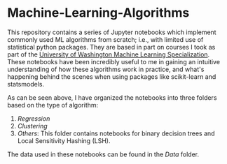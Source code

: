 # Machine-Learning-Algorithms
This repository contains a series of Jupyter notebooks which implement commonly used ML algorithms from scratch; i.e., with limited use of statistical python packages. They are based in part on courses I took as part of the [University of Washington Machine Learning Specialization](https://www.coursera.org/account/accomplishments/specialization/W35H22CMFSTK). These notebooks have been incredibly useful to me in gaining an intuitive understanding of how these algorithms work in practice, and what's happening behind the scenes when using packages like scikit-learn and statsmodels. 

As can be seen above, I have organized the notebooks into three folders based on the type of algorithm: 

1. *Regression*
2. *Clustering*
3. *Others*: This folder contains notebooks for binary decision trees and Local Sensitivity Hashing (LSH).

The data used in these notebooks can be found in the *Data* folder.
